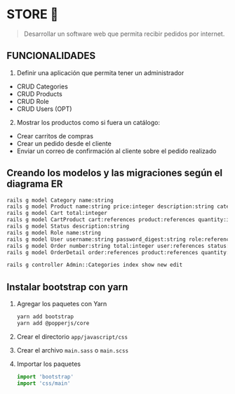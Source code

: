 # STORE 🛒

> Desarrollar un software web que permita recibir pedidos por internet.

## FUNCIONALIDADES

1. Definir una aplicación que permita tener un administrador
 - CRUD Categories
 - CRUD Products
 - CRUD Role
 - CRUD Users (OPT)

2. Mostrar los productos como si fuera un catálogo:
 - Crear carritos de compras
 - Crear un pedido desde el cliente
 - Enviar un correo de confirmación al cliente sobre el pedido realizado

## Creando los modelos y las migraciones según el diagrama ER

```bash
rails g model Category name:string
rails g model Product name:string price:integer description:string category:references
rails g model Cart total:integer
rails g model CartProduct cart:references product:references quantity:integer
rails g model Status description:string
rails g model Role name:string
rails g model User username:string password_digest:string role:references
rails g model Order number:string total:integer user:references status:references
rails g model OrderDetail order:references product:references quantity:integer
```

```bash
rails g controller Admin::Categories index show new edit
```

## Instalar bootstrap con yarn

1. Agregar los paquetes con Yarn

    ```bash
    yarn add bootstrap
    yarn add @popperjs/core
    ```

2. Crear el directorio `app/javascript/css`
3. Crear el archivo `main.sass` o `main.scss`
4. Importar los paquetes

    ```javascript
    import 'bootstrap'
    import 'css/main'
    ```
